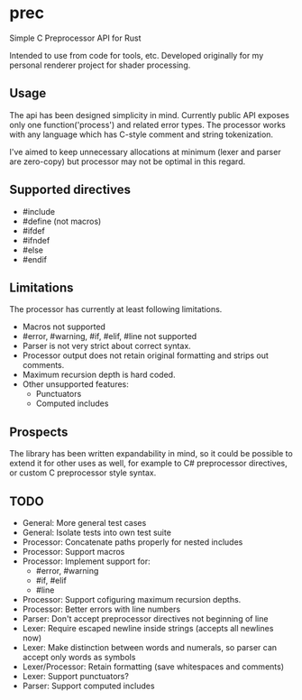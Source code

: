 # prec
Simple C Preprocessor API for Rust

Intended to use from code for tools, etc. Developed originally for my personal renderer project for shader processing.

## Usage
The api has been designed simplicity in mind. Currently public API exposes only one function('process') and related
error types. The processor works with any language which has C-style comment and string tokenization.

I've aimed to keep unnecessary allocations at minimum (lexer and parser are zero-copy) but processor may not be optimal
in this regard. 

## Supported directives
 - \#include
 - \#define (not macros)
 - \#ifdef
 - \#ifndef
 - \#else
 - \#endif

## Limitations
The processor has currently at least following limitations.
 - Macros not supported
 - \#error, \#warning, \#if, \#elif, \#line not supported
 - Parser is not very strict about correct syntax.
 - Processor output does not retain original formatting and strips out comments.
 - Maximum recursion depth is hard coded.
 - Other unsupported features:
   - Punctuators
   - Computed includes

## Prospects
The library has been written expandability in mind, so it could be possible to extend it for other uses as well, for
example to C# preprocessor directives, or custom C preprocessor style syntax.

## TODO
- General: More general test cases
- General: Isolate tests into own test suite
- Processor: Concatenate paths properly for nested includes
- Processor: Support macros
- Processor: Implement support for:
  - \#error, \#warning
  - \#if, \#elif
  - \#line
- Processor: Support cofiguring maximum recursion depths.
- Processor: Better errors with line numbers
- Parser: Don't accept preprocessor directives not beginning of line
- Lexer: Require escaped newline inside strings (accepts all newlines now)
- Lexer: Make distinction between words and numerals, so parser can accept only words as symbols
- Lexer/Processor: Retain formatting (save whitespaces and comments)
- Lexer: Support punctuators?
- Parser: Support computed includes
